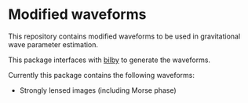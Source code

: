 # Modified waveforms

This repository contains modified waveforms to be used in gravitational wave parameter estimation.

This package interfaces with [bilby](https://git.ligo.org/lscsoft/bilby) to generate the waveforms.

Currently this package contains the following waveforms:

- Strongly lensed images (including Morse phase)
